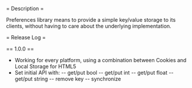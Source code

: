 = Description =

Preferences library means to provide a simple key/value storage to its clients, without having to care about the
underlying implementation.

= Release Log =

== 1.0.0 ==

- Working for every platform, using a combination between Cookies and Local Storage for HTML5
- Set initial API with:
-- get/put bool
-- get/put int
-- get/put float
-- get/put string
-- remove key
-- synchronize
